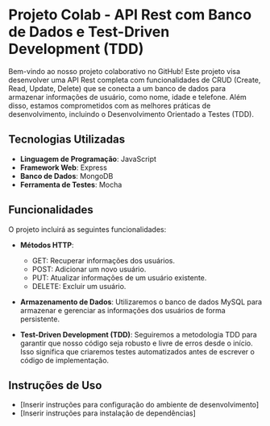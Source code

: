 # Projeto Colab - API Rest com Banco de Dados e Test-Driven Development (TDD)

Bem-vindo ao nosso projeto colaborativo no GitHub! Este projeto visa desenvolver uma API Rest completa com funcionalidades de CRUD (Create, Read, Update, Delete) que se conecta a um banco de dados para armazenar informações de usuário, como nome, idade e telefone. Além disso, estamos comprometidos com as melhores práticas de desenvolvimento, incluindo o Desenvolvimento Orientado a Testes (TDD).

## Tecnologias Utilizadas

- **Linguagem de Programação**: JavaScript
- **Framework Web**: Express
- **Banco de Dados**: MongoDB
- **Ferramenta de Testes**: Mocha

## Funcionalidades

O projeto incluirá as seguintes funcionalidades:

- **Métodos HTTP**:
  - GET: Recuperar informações dos usuários.
  - POST: Adicionar um novo usuário.
  - PUT: Atualizar informações de um usuário existente.
  - DELETE: Excluir um usuário.

- **Armazenamento de Dados**: Utilizaremos o banco de dados MySQL para armazenar e gerenciar as informações dos usuários de forma persistente.

- **Test-Driven Development (TDD)**: Seguiremos a metodologia TDD para garantir que nosso código seja robusto e livre de erros desde o início. Isso significa que criaremos testes automatizados antes de escrever o código de implementação.

## Instruções de Uso

- [Inserir instruções para configuração do ambiente de desenvolvimento]
- [Inserir instruções para instalação de dependências]
